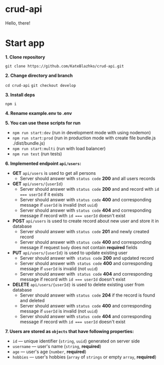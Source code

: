 # crud-api

Hello, there!

# Start app

**1. Clone repository**

`git clone https://github.com/KateBlazhko/crud-api.git`

**2. Change directory and branch**

`cd crud-api`
`git checkout develop`

**3. Install deps**

`npm i`

**4. Rename example.env to .env**

**5. You can use these scripts for run**

- `npm run start:dev` (run in development mode with using nodemon)
- `npm run start:prod` (run in production mode with create file bundle.js ./dist/bundle.js)
- `npm run start:multi` (run with load balancer)
- `npm run test` (run tests)

**6. Implemented endpoint `api/users`:**

- **GET** `api/users` is used to get all persons
  - Server should answer with `status code` **200** and all users records
- **GET** `api/users/{userId}`
  - Server should answer with `status code` **200** and and record with `id === userId` if it exists
  - Server should answer with `status code` **400** and corresponding message if `userId` is invalid (not `uuid`)
  - Server should answer with `status code` **404** and corresponding message if record with `id === userId` doesn't exist
- **POST** `api/users` is used to create record about new user and store it in database
  - Server should answer with `status code` **201** and newly created record
  - Server should answer with `status code` **400** and corresponding message if request `body` does not contain **required** fields
- **PUT** `api/users/{userId}` is used to update existing user
  - Server should answer with` status code` **200** and updated record
  - Server should answer with` status code` **400** and corresponding message if `userId` is invalid (not `uuid`)
  - Server should answer with` status code` **404** and corresponding message if record with `id === userId` doesn't exist
- **DELETE** `api/users/{userId}` is used to delete existing user from database
  - Server should answer with `status code` **204** if the record is found and deleted
  - Server should answer with `status code` **400** and corresponding message if `userId` is invalid (not `uuid`)
  - Server should answer with `status code` **404** and corresponding message if record with `id === userId` doesn't exist

**7. Users are stored as `objects` that have following properties:**

- `id` — unique identifier (`string`, `uuid`) generated on server side
- `username` — user's name (`string`, **required**)
- `age` — user's age (`number`, **required**)
- `hobbies` — user's hobbies (`array` of `strings` or empty `array`, **required**)
